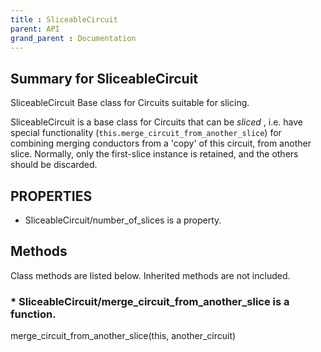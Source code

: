 ```yaml
---
title : SliceableCircuit
parent: API
grand_parent : Documentation
---
```

## Summary for SliceableCircuit
SliceableCircuit Base class for Circuits suitable for slicing.

SliceableCircuit is a base class for Circuits that can be *sliced* ,
i.e. have special functionality
(`this.merge_circuit_from_another_slice`) for combining merging
conductors from a 'copy' of this circuit, from another slice.
Normally, only the first-slice instance is retained, and the others
should be discarded.
## PROPERTIES
* SliceableCircuit/number_of_slices is a property.

## Methods
Class methods are listed below. Inherited methods are not included.
### * SliceableCircuit/merge_circuit_from_another_slice is a function.
merge_circuit_from_another_slice(this, another_circuit)

